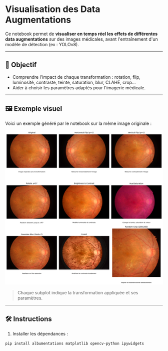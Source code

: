 # Visualisation des Data Augmentations

Ce notebook permet de **visualiser en temps réel les effets de différentes data augmentations** sur des images médicales, avant l'entraînement d'un modèle de détection (ex : YOLOv8).

---

## 🎯 Objectif

- Comprendre l'impact de chaque transformation : rotation, flip, luminosité, contraste, teinte, saturation, blur, CLAHE, crop…
- Aider à choisir les paramètres adaptés pour l'imagerie médicale.

---

## 🖼 Exemple visuel

Voici un exemple généré par le notebook sur la même image originale :

![](exemple_augmentation.png)

> Chaque subplot indique la transformation appliquée et ses paramètres.

---

## 🛠 Instructions

1. Installer les dépendances :
```bash
pip install albumentations matplotlib opencv-python ipywidgets
